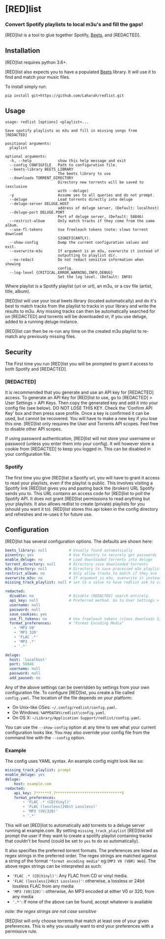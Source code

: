 # [RED]list
### Convert Spotify playlists to local m3u's and fill the gaps!

[RED]list is a tool to glue together Spotify, [Beets](https://beets.io), and [REDACTED].

## Installation
[RED]list requires python 3.6+. 

[RED]list also expects you to have a populated [Beets](https://beets.io)
library. It will use it to find and match your music files.

To install simply run:

`pip install git+https://github.com/Laharah/redlist.git`

## Usage
```
usage: redlist [options] <playlist>...

Save spotify playlists as m3u and fill in missing songs from [REDACTED]

positional arguments:
  playlist

optional arguments:
  -h, --help            show this help message and exit
  --config CONFIGFILE   Path to configuration file.
  --beets-library BEETS_LIBRARY
                        The beets library to use
  --downloads TORRENT_DIRECTORY
                        Directory new torrents will be saved to (exclusive
                        with --deluge)
  -y                    Assume yes to all queries and do not prompt.
  --deluge              Load torrents directly into deluge
  --deluge-server DELUGE.HOST
                        address of deluge server, (Default: localhost)
  --deluge-port DELUGE.PORT
                        Port of deluge server, (Default: 58846)
  --restrict-album      Only match tracks if they come from the same album.
  --use-fl-tokens       Use freeleach tokens (note: slows torrent download
                        SIGNIFICANTLY).
  --show-config         Dump the current configuration values and exit.
  --overwrite-m3u       If argument is an m3u, overwrite it instead of
                        outputting to playlist dir.
  --no-redact           Do not redact sensitve information when showing
                        config.
  --log-level {CRITICAL,ERROR,WARNING,INFO,DEBUG}
                        Set the log level. (Default: INFO)
```

Where playlist is a Spotify playlist (uri or url), an m3u, or a csv file (artist, title, album). 

[RED]list will use your local beets library (located automatically) and do it's best to
match tracks from the playlist to tracks in your library and write the results to m3u. Any
missing tracks can then be automatically searched for on [REDACTED] and torrents will be
downloaded or, if you use deluge, added to a running deluge instance. 

[RED]list can then be re-run any time on the created m3u playlist to re-match any
previously missing files.


## Security

The First time you run [RED]list you will be prompted to grant it access to both Spotify
and [REDACTED].

### [REDACTED]

It is recommended that you generate and use an API key for [REDACTED] access.  To generate
an API Key for [RED]list to use, go to [REDACTED] > User Settings > API Keys. Then copy
the generated key and add it into your config file (see below). DO NOT LOSE THIS KEY.
Check the 'Confirm API Key' box and then press save profile. Once a key is confirmed it
can be used, but cannot be recovered.  You will have to make a new key if you lose this
one. [RED]list only requires the User and Torrents API scopes. Feel free to disable other
API scopes.

If using password authentication, [RED]list will not store your username or password
(unless you enter them into your config). It will however store a cookie from [REDACTED]
to keep you logged in. This can be disabled in your configuration file.

### Spotify

The first time you give [RED]list a Spotify url, you will have to grant it access to read
your playlists, even if the playlist is public. This involves visiting a Spotify link
[RED]list gives you and pasting back the (broken) URL Spotify sends you to. This URL
contains an access code for [RED]list to poll the Spotify API. It does not grant [RED]list
permissions to read anything but your playlists.  It also allows redlist to create
(private) playlists for you (should you want it to). [RED]list stores this api token in
the config directory and refreshes and re-uses it for future use.

## Configuration

[RED]list has several configuration options. The defaults are shown here:
``` yaml
beets_library: null          # Usually found automatically
pinentry: yes                # Use Pinentry to securely get passwords
enable_deluge: no            # Load downloaded torrents into deluge
torrent_directory: null      # Directory save downloaded torrents
m3u_directory: null          # Directory to save processed m3u playlists
restrict_album: no           # Only allow tracks to match if they are from the same album
overwrite_m3u: no            # If argument is m3u, overwrite it instead of saving to m3u_dir
missing_track_playlist: null # set to a value to have redlist ask to create a spotify playlist of missing tracks

redacted:
  disable: no                # Disable [REDACTED] search entirely.
  api_key: null              # Preferred method. Go to User Settings > API Keys and confirm a new key.
  username: null
  password: null
  save_cookies: yes
  use_fl_tokens: no          # Use freeleach tokens (slows downloads SIGNIFICANTLY)
  format_preferences:        # "Format Encoding Media"
    - 'MP3 V0'
    - 'MP3 320'
    - 'FLAC .*'
    - 'MP3 .*'
    - '.*'

deluge:
  host: 'localhost'
  port: 58846
  username: null
  password: null
  add_paused: no
```

Any of the above settings can be overridden by settings from your own configuration file.
To configure [RED]list, you create a file called `config.yaml`. The location of the file
depends on your platform:

* On Unix-like OSes: `~/.config/redlist/config.yaml`.
* On Windows: `%APPDATA%\redlist\config.yaml`.
* On OS X: `~/Library/Application Support/redlist/config.yaml`.

You can use the `--show-config` option at any time to see what your current
configuration looks like. You may also override your config file from the
command line with the `--config` option.

### Example
The config uses YAML syntax. An example config might look like so:
``` yaml
missing_track_playlist: prompt
enable_deluge: yes
deluge:
    host: example.com
redacted:
    api_key: 7******f.7******************************5
    format_preferences:
        - 'FLAC .* (CD|Vinyl)'
        - 'FLAC (lossless|24bit Lossless)'
        - 'MP3 (V0|320)'
        - '.*'
```

This will set [RED]list to automatically add torrents to a deluge server running at
example.com. By setting `missing_track_playlist` [RED]list will prompt the user if they
want to create a spotify playlist containing tracks that couldn't be found (could be set
to `yes` to do so automatically). 

It also specifies the preferred torrent formats. The preferences are listed as regex
strings in the preferred order. The regex strings are matched against a string of the
format `"format encoding media"` eg:(`MP3 V0 (VBR) Web`).  The above regex strings can be
interpreted as such:

- `'FLAC .* (CD|Vinyl)'`: Any FLAC from CD or vinyl media.
- `'FLAC (lossless|24bit Lossless)'`: otherwise, a lossless or 24bit lossless FLAC from any media
- `'MP3 (V0|320)'`: otherwise, An MP3 encoded at either V0 or 320, from any media
- `'.*'`: If none of the above can be found, accept whatever is available

*note: the regex strings are not case sensitive*

[RED]list will only choose torrents that match at least one of your given preferences.
This is why you usually want to end your preferences with a permissive rule.

